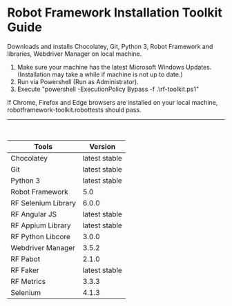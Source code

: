 # Robot Framework Installation Toolkit Guide

Downloads and installs Chocolatey, Git, Python 3, Robot Framework and libraries, Webdriver Manager on local machine.

1. Make sure your machine has the latest Microsoft Windows Updates. (Installation may take a while if machine is not up to date.)
2. Run via Powershell (Run as Administrator).
3. Execute "powershell -ExecutionPolicy Bypass -f .\rf-toolkit.ps1"

If Chrome, Firefox and Edge browsers are installed on your local machine, robotframework-toolkit.robottests should pass.
<hr><br>

| Tools | Version |
| ----- | ------- |
| Chocolatey | latest stable |
| Git | latest stable |
| Python 3 | latest stable |
| Robot Framework | 5.0 |
| RF Selenium Library | 6.0.0 |
| RF Angular JS | latest stable |
| RF Appium Library | latest stable |
| RF Python Libcore | 3.0.0 |
| Webdriver Manager | 3.5.2 |
| RF Pabot | 2.1.0 |
| RF Faker | latest stable |
| RF Metrics | 3.3.3 |
| Selenium | 4.1.3 |
